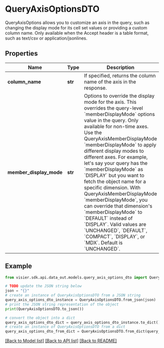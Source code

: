 # QueryAxisOptionsDTO

QueryAxisOptions allows you to customize an axis in the query, such as changing the display mode for its cell set values or providing a custom column name.  Only available when the Accept header is a table format, such as text/csv or application/jsonlines.

## Properties

Name | Type | Description | Notes
------------ | ------------- | ------------- | -------------
**column_name** | **str** | If specified, returns the column name of the axis in the response. | [optional] 
**member_display_mode** | **str** | Options to override the display mode for the axis. This overrides the query-level &#x60;memberDisplayMode&#x60; options value in the query.  Only available for non-time axes. Use the QueryAxisMemberDisplayMode &#x60;memberDisplayMode&#x60; to apply different display modes to different axes.  For example, let&#39;s say your query has the &#x60;memberDisplayMode&#x60; as &#x60;DISPLAY&#x60; but you want to fetch the object name for a specific dimension.  With QueryAxisMemberDisplayMode &#x60;memberDisplayMode&#x60;, you can override that dimension&#39;s &#x60;memberDisplayMode&#x60; to &#x60;DEFAULT&#x60; instead of &#x60;DISPLAY&#x60;.   Valid values are &#x60;UNCHANGED&#x60;, &#x60;DEFAULT&#x60;, &#x60;COMPACT&#x60;, &#x60;DISPLAY&#x60;, or &#x60;MDX&#x60;. Default is &#x60;UNCHANGED&#x60;. | [optional] 

## Example

```python
from visier.sdk.api.data_out.models.query_axis_options_dto import QueryAxisOptionsDTO

# TODO update the JSON string below
json = "{}"
# create an instance of QueryAxisOptionsDTO from a JSON string
query_axis_options_dto_instance = QueryAxisOptionsDTO.from_json(json)
# print the JSON string representation of the object
print(QueryAxisOptionsDTO.to_json())

# convert the object into a dict
query_axis_options_dto_dict = query_axis_options_dto_instance.to_dict()
# create an instance of QueryAxisOptionsDTO from a dict
query_axis_options_dto_from_dict = QueryAxisOptionsDTO.from_dict(query_axis_options_dto_dict)
```
[[Back to Model list]](../README.md#documentation-for-models) [[Back to API list]](../README.md#documentation-for-api-endpoints) [[Back to README]](../README.md)


